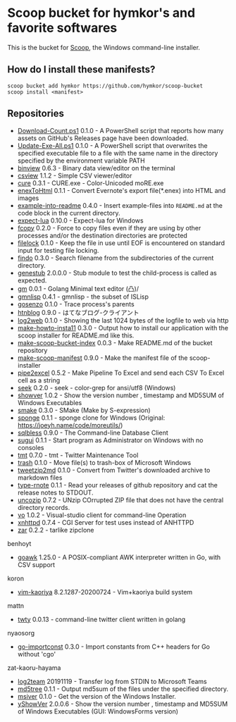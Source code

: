 Scoop bucket for hymkor's and favorite softwares
================================================

<!-- Uncomment the following line after replacing placeholders -->
<!--[![Tests](https://github.com/hymkor/scoop-repos/actions/workflows/ci.yml/badge.svg)](https://github.com/hymkor/scoop-repos/actions/workflows/ci.yml) [![Excavator](https://github.com/hymkor/scoop-repos/actions/workflows/excavator.yml/badge.svg)](https://github.com/hymkor/scoop-repos/actions/workflows/excavator.yml)-->

This is the bucket for [Scoop](https://scoop.sh), the Windows command-line installer.

How do I install these manifests?
---------------------------------

```
scoop bucket add hymkor https://github.com/hymkor/scoop-bucket
scoop install <manifest>
```

Repositories
------------

* [Download-Count.ps1](https://github.com/hymkor/Download-Count.ps1) 0.1.0 - A PowerShell script that reports how many assets on GitHub's Releases page have been downloaded.
* [Update-Exe-All.ps1](https://github.com/hymkor/Update-Exe-All.ps1) 0.1.0 - A PowerShell script that overwrites the specified executable file to a file with the same name in the directory specified by the environment variable PATH
* [binview](https://github.com/hymkor/binview) 0.6.3 - Binary data view/editor on the terminal
* [csview](https://github.com/hymkor/csview) 1.1.2 - Simple CSV viewer/editor
* [cure](https://github.com/hymkor/cure) 0.3.1 - CURE.exe - Color-Unicoded moRE.exe
* [enexToHtml](https://github.com/hymkor/go-enex) 0.1.1 - Convert Evernote's export file(*.enex) into HTML and images
* [example-into-readme](https://github.com/hymkor/example-into-readme) 0.4.0 - Insert example-files into `README.md` at the code block in the current directory.
* [expect-lua](https://github.com/hymkor/expect) 0.10.0 - Expect-lua for Windows
* [fcopy](https://github.com/hymkor/fcopy) 0.2.0 - Force to copy files even if they are using by other processes and/or the destination directories are protected
* [filelock](https://github.com/hymkor/filelock) 0.1.0 - Keep the file in use until EOF is encountered on standard input for testing file locking.
* [findo](https://github.com/hymkor/findo) 0.3.0 - Search filename from the subdirectories of the current directory.
* [genestub](https://github.com/hymkor/genestub) 2.0.0.0 - Stub module to test the child-process is called as expected.
* [gm](https://github.com/hymkor/gm) 0.0.1 - Golang Minimal text editor (凸)/
* [gmnlisp](https://github.com/hymkor/gmnlisp) 0.4.1 - gmnlisp - the subset of ISLisp
* [gosenzo](https://github.com/hymkor/gosenzo) 0.1.0 - Trace process's parents
* [htnblog](https://github.com/hymkor/go-htnblog) 0.9.0 - はてなブログ-クライアント
* [log2web](https://github.com/hymkor/log2web) 0.1.0 - Showing the last 1024 bytes of the logfile to web via http
* [make-howto-insta11](https://github.com/hymkor/make-howto-insta11) 0.3.0 - Output how to install our application with the scoop installer for README.md like this.
* [make-scoop-bucket-index](https://github.com/hymkor/make-scoop-bucket-index) 0.0.3 - Make README.md of the bucket repository
* [make-scoop-manifest](https://github.com/hymkor/make-scoop-manifest) 0.9.0 - Make the manifest file of the scoop-installer
* [pipe2excel](https://github.com/hymkor/pipe2excel) 0.5.2 - Make Pipeline To Excel and send each CSV To Excel cell as a string
* [seek](https://github.com/hymkor/seek) 0.2.0 - seek - color-grep for ansi/utf8 (Windows)
* [showver](https://github.com/hymkor/vo) 1.0.2 - Show the version number , timestamp and MD5SUM of Windows Executables
* [smake](https://github.com/hymkor/smake) 0.3.0 - SMake (Make by S-expression)
* [sponge](https://github.com/hymkor/sponge) 0.1.1 - sponge clone for Windows (Original: https://joeyh.name/code/moreutils/)
* [sqlbless](https://github.com/hymkor/sqlbless) 0.9.0 - The Command-line Database Client
* [sugui](https://github.com/hymkor/sugui-rs) 0.1.1 - Start program as Administrator on Windows with no consoles
* [tmt](https://github.com/hymkor/tmt) 0.7.0 - tmt - Twitter Maintenance Tool
* [trash](https://github.com/hymkor/trash-rs) 0.1.0 - Move file(s) to trash-box of Microsoft Windows
* [tweetzip2md](https://github.com/hymkor/tweetzip2md) 0.1.0 - Convert from Twitter's downloaded archive to markdown files
* [type-rnote](https://github.com/hymkor/type-rnote) 0.1.1 - Read your releases of github repository and cat the release notes to STDOUT.
* [uncozip](https://github.com/hymkor/uncozip) 0.7.2 - UNzip COrrupted ZIP file that does not have the central directory records.
* [vo](https://github.com/hymkor/vo) 1.0.2 - Visual-studio client for command-line Operation
* [xnhttpd](https://github.com/hymkor/xnhttpd) 0.7.4 - CGI Server for test uses instead of ANHTTPD
* [zar](https://github.com/hymkor/zar) 0.2.2 - tarlike zipclone

benhoyt
* [goawk](https://github.com/benhoyt/goawk) 1.25.0 - A POSIX-compliant AWK interpreter written in Go, with CSV support

koron
* [vim-kaoriya](https://github.com/koron/vim-kaoriya) 8.2.1287-20200724 - Vim+kaoriya build system

mattn
* [twty](https://github.com/mattn/twty) 0.0.13 - command-line twitter client written in golang

nyaosorg
* [go-importconst](https://github.com/nyaosorg/go-importconst) 0.3.0 - Import constants from C++ headers for Go without 'cgo'

zat-kaoru-hayama
* [log2team](https://github.com/zat-kaoru-hayama/log2team) 20191119 - Transfer log from STDIN to Microsoft Teams
* [md5tree](https://github.com/zat-kaoru-hayama/md5tree) 0.1.1 - Output md5sum of the files under the specified directory.
* [msiver](https://github.com/zat-kaoru-hayama/go-msidb) 0.1.0 - Get the version of the Windows Installer.
* [yShowVer](https://github.com/zat-kaoru-hayama/yShowVer) 2.0.0.6 - Show the version number , timestamp and MD5SUM of Windows Executables (GUI: WindowsForms version)
